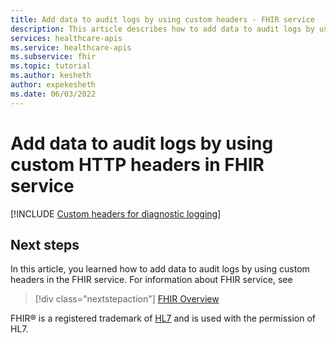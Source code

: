 ```yaml
---
title: Add data to audit logs by using custom headers - FHIR service
description: This article describes how to add data to audit logs by using custom HTTP headers in FHIR service.
services: healthcare-apis
ms.service: healthcare-apis
ms.subservice: fhir
ms.topic: tutorial
ms.author: kesheth
author: expekesheth
ms.date: 06/03/2022
---
```

 
# Add data to audit logs by using custom HTTP headers in FHIR service 

[!INCLUDE [Custom headers for diagnostic logging](../includes/custom-header-auditlog.md)]
    
## Next steps

In this article, you learned how to add data to audit logs by using custom headers in the FHIR service. For information about FHIR service, see

>[!div class="nextstepaction"]
>[FHIR Overview](overview.md)

FHIR&#174; is a registered trademark of [HL7](https://hl7.org/fhir/) and is used with the permission of HL7.

